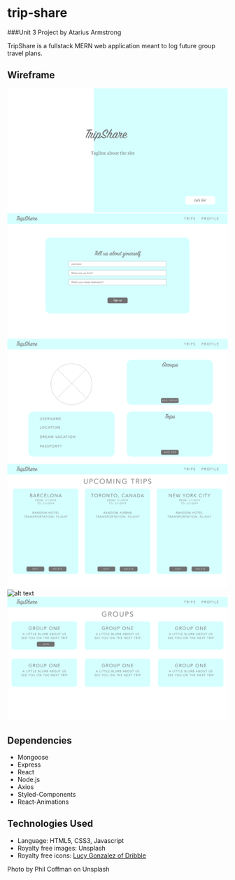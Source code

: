 # trip-share
###Unit 3 Project by Atarius Armstrong

TripShare is a fullstack MERN web application meant to log future group travel plans.

Wireframe
---
![alt text](./LandingPage.png "Landing Page")
![alt text](./UserForm.png "User Form")
![alt text](./UserProfile.png "User Profile")
![alt text](./Trips.png "Trips")
![alt text](./TripsForm "Trips Form")
![alt text](./Groups.png "Groups")

Dependencies
---
* Mongoose
* Express
* React
* Node.js
* Axios
* Styled-Components
* React-Animations

Technologies Used
---
* Language: HTML5, CSS3, Javascript
* Royalty free images: Unsplash
* Royalty free icons: [Lucy Gonzalez of Dribble](https://dribbble.com/shots/2488469-Basic-Ui-Set)

Photo by Phil Coffman on Unsplash